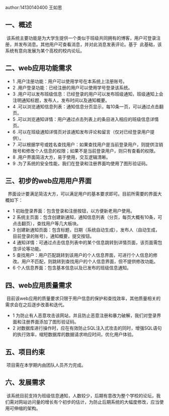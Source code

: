 author:14130140400 王如思
## 一、概述
  该系统主要功能是为大学生提供一个类似于班级共同拥有的博客，用户可登录注册，并发布消息。其他用户可查看消息，并对此消息发表评论。基于
  此基础，该系统有意向发展为某个高校的校内论坛。
## 二、web应用功能需求
- 1 .用户注册功能：用户可以使用学号在本系统上注册账号。
- 2 .用户登录功能：已经注册的用户可以使用学号登录该系统。
- 3 .用户可以发布班级信息：已经登录的用户可以发布班级通知，班级通知上会注明通知标题，发布人，发布时间以及通知概要。
- 4 .可以浏览通知信息列表：通知信息分页显示，每10条一页，可以通过点击翻页。
- 5 .可以浏览通知详情：用户通过点击列表上的条目进入相应的班级信息详情页。
- 6 .可以在班级通知详情页对该通知发布评论和留言（仅对已经登录用户提供）。
- 7 .可以根据学号或姓名查找用户：如果查找用户是当前登录用户，则提供注销账号和修改个人信息的权限；如果不是当前登录用户，则只有查看的权限。
- 8 .用户界面简洁大方，易于使用，交互逻辑清晰。
- 9 .为了系统的安全性能，我们在登录和注册界面均使用了图形验证码。

## 三、初步的web应用用户界面
   界面设计要满足简洁大方，可以满足用户的基本要求即可。目前所需要的界面大概如下：
- 1 初始登录界面：包含登录和注册按钮，以方便新老用户使用。
- 2 系统主页面：包含创建新通知，通知信息列表（分页，每页大概有10条，可点击翻页），查找用户等几大板块。
- 3 创建新通知页面：包含标题，日期（系统自动生成），发布人（自动生成，目前登录的账号），通知概要，提交按钮。
- 4 通知详情：可通过点击信息列表中的某个信息跳转到详情页面，该页面需包含评论等功能。
- 5 查找用户：用户匹配跳转到该用户的个人信息界面，可进行个人信息的修改。用户不匹配，则跳转到查找用户的个人信息界面，但不提供修改功能。
- 6 个人信息界面：包含基本信息以及已发布的班级信息通知。
 
## 四、web应用质量需求
  目前该web应用的质量要求只限于用户信息的保护和查找效率，其他质量相关的需求会在之后逐步改善和迭代。
- 1 为防止有人恶意攻击该网站，并且防止恶意注册和暴力破解，我们对登录界面和注册界面添加了图形验证码。
- 2 对数据库进行操作时，应在有效防止SQL注入式攻击的同时，增强SQL语句的执行效率，缩短数据库的数据请求响应时间，优化用户体验。
 
## 五、项目约束
  项目需在本学期内由团队人员齐力完成。
  
## 六、发展需求
  该系统目前支持为班级信息通知，人数较少，后期有意改为整个学校的论坛，我们需对网站访问量的增长有个初步的估计，为防止后期系统的大幅度修改，应当使用可伸缩的架构。
